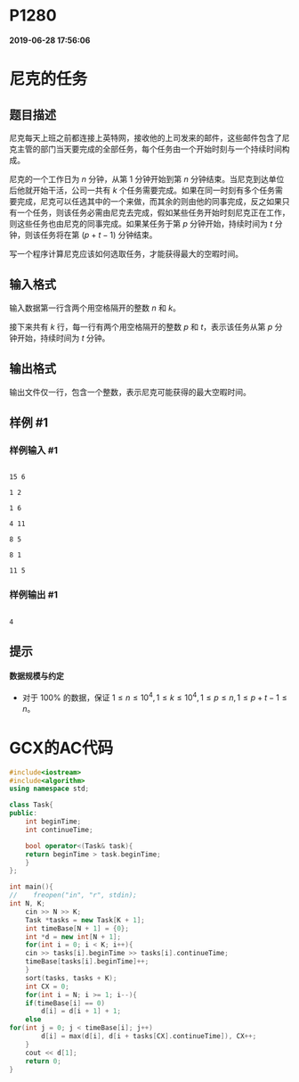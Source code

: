 
# P1280

**2019-06-28 17:56:06**
    
# 尼克的任务

## 题目描述

尼克每天上班之前都连接上英特网，接收他的上司发来的邮件，这些邮件包含了尼克主管的部门当天要完成的全部任务，每个任务由一个开始时刻与一个持续时间构成。

尼克的一个工作日为 $n$ 分钟，从第 $1$ 分钟开始到第 $n$ 分钟结束。当尼克到达单位后他就开始干活，公司一共有 $k$ 个任务需要完成。如果在同一时刻有多个任务需要完成，尼克可以任选其中的一个来做，而其余的则由他的同事完成，反之如果只有一个任务，则该任务必需由尼克去完成，假如某些任务开始时刻尼克正在工作，则这些任务也由尼克的同事完成。如果某任务于第 $p$ 分钟开始，持续时间为 $t$ 分钟，则该任务将在第 $(p+t-1)$ 分钟结束。

写一个程序计算尼克应该如何选取任务，才能获得最大的空暇时间。

## 输入格式

输入数据第一行含两个用空格隔开的整数 $n$ 和 $k$。

接下来共有 $k$ 行，每一行有两个用空格隔开的整数 $p$ 和 $t$，表示该任务从第 $p$ 分钟开始，持续时间为 $t$ 分钟。

## 输出格式

输出文件仅一行，包含一个整数，表示尼克可能获得的最大空暇时间。

## 样例 #1

### 样例输入 #1

```
15 6
1 2
1 6
4 11
8 5
8 1
11 5
```

### 样例输出 #1

```
4
```

## 提示

#### 数据规模与约定

- 对于 $100\%$ 的数据，保证 $1 \leq n \leq 10^4,1 \leq k \leq 10^4,1 \leq p \leq n,1 \leq p+t-1 \leq n$。

# GCX的AC代码
```cpp
#include<iostream>
#include<algorithm>
using namespace std;

class Task{
public:
    int beginTime;
    int continueTime;

    bool operator<(Task& task){
	return beginTime > task.beginTime;
    }
};

int main(){
//    freopen("in", "r", stdin);
int N, K;
    cin >> N >> K;
    Task *tasks = new Task[K + 1];
    int timeBase[N + 1] = {0};
    int *d = new int[N + 1];
    for(int i = 0; i < K; i++){
	cin >> tasks[i].beginTime >> tasks[i].continueTime;
	timeBase[tasks[i].beginTime]++;
    }
    sort(tasks, tasks + K);
    int CX = 0;
    for(int i = N; i >= 1; i--){
	if(timeBase[i] == 0)
	    d[i] = d[i + 1] + 1;
	else
for(int j = 0; j < timeBase[i]; j++)
		d[i] = max(d[i], d[i + tasks[CX].continueTime]), CX++;
    }
    cout << d[1];
    return 0;
}

```

